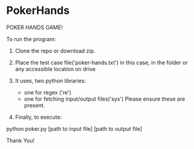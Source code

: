 # PokerHands

POKER HANDS GAME!

To run the program:

1. Clone the repo or download zip.
2. Place the test case file('poker-hands.txt') in this case, in the folder or any accessible location on drive
3. It uses, two python libraries:
   - one for regex ('re')
   - one for fetching input/output files('sys')
Please ensure these are present.

4. Finally, to execute:

python poker.py [path to input file] [path to output file]

Thank You!
